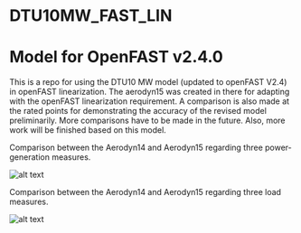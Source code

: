 # DTU10MW_FAST_LIN
# Model for OpenFAST v2.4.0
This is a repo for using the DTU10 MW model (updated to openFAST V2.4) in openFAST linearization. The aerodyn15 was created in there for adapting with the openFAST linearization requirement. A comparison is also made at the rated points for demonstrating the accuracy of the revised model preliminarily. More comparisons have to be made in the future. Also, more work will be finished based on this model.

Comparison between the Aerodyn14 and Aerodyn15 regarding three power-generation measures.

![alt text](Comparison/RatedPower/ComparisonA14-A15-ratedpointpower.jpg?raw=true)

Comparison between the Aerodyn14 and Aerodyn15 regarding three load measures.

![alt text](Comparison/RatedPower/ComparisonA14-A15-ratedpointloadfig.jpg?raw=true)
